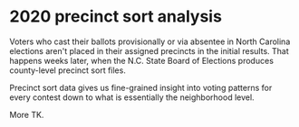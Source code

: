 
# 2020 precinct sort analysis

Voters who cast their ballots provisionally or via absentee in North Carolina elections aren't placed in their assigned precincts in the initial results. That happens weeks later, when the N.C. State Board of Elections produces county-level precinct sort files.

Precinct sort data gives us fine-grained insight into voting patterns for every contest down to what is essentially the neighborhood level.

More TK.